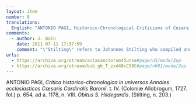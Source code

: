 ```yaml
---
layout: item
number: 8
translations:
  English: "ANTONIO PAGI, Historico-Chronological Criticisms of Cesare Baronio’s Ecclesiastical Annals.  Vol. IV. (Geneva, 1727 fol.) p. 654, [reference to Hildegard] at the year 1178, n. VIII The Death of St Hildegard. (Stilting, no. 203.)"
comments:
  - author: J. Bain
    date: 2011-07-11 17:37:59
    comment: "\"Stilting\" refers to Johannes Stilting who compiled and commented on documents pertaining to Hildegard's life, published in <em>Acta Sanctorum</em> September, Vol. 5  (Antwerp: 1755). When van der Linde says \"Stilting, no.203\" he is referring to a paragraph number in the first large section devoted to Hildegard in the <em>Acta Sanctorum</em> (pp.629-679). Van der Linde's first reference to Stilting is in section I, record 2. One URL is for the 19th-century reprint of the <em>Acta Sanctorum</em> volume, while the other URL provides a link to Pagi."
urls:
  - https://archive.org/stream/actasanctorum45unse#page/n5/mode/2up
  - https://archive.org/stream/bub_gb_T_zxd48cC58C#page/n681/mode/2up
---
```


ANTONIO PAGI, <em>Critica historico-chronologica in universos Annales ecclesiasticos Cœsaris Cardinalis Baronii</em>. t. IV. (Coloniæ Allobrogum, 1727. fol.) p. 654, ad a. 1178, n. VIII. <em>Obitus S. Hildegardis</em>. (Stilting, n. 203.)
